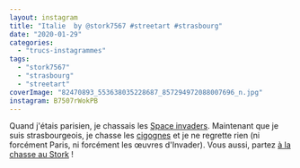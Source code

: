 ```yaml
---
layout: instagram
title: "Italie  by @stork7567 #streetart #strasbourg"
date: "2020-01-29"
categories: 
  - "trucs-instagrammes"
tags: 
  - "stork7567"
  - "strasbourg"
  - "streetart"
coverImage: "82470893_553638035228687_857294972088007696_n.jpg"
instagram: B7507rWokPB
---
```


Quand j'étais parisien, je chassais les [Space invaders](http://sitofotos.6x8.org/index.php?/category/2). Maintenant que je suis strasbourgeois, je chasse les [cigognes](https://www.6x8.org/tag/stork7567/) et je ne regrette rien (ni forcément Paris, ni forcément les œuvres d'Invader). Vous aussi, partez [à la chasse au Stork](https://www.6x8.org/2019/11/a-la-chasse-au-stork/) !
